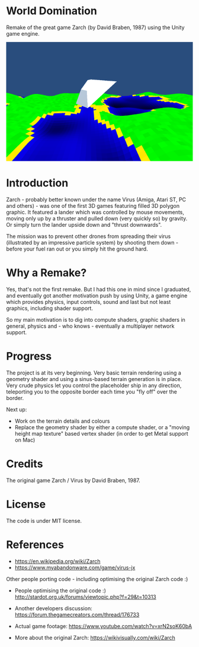 # World Domination
Remake of the great game Zarch (by David Braben, 1987) using the Unity game engine.

<p align="center"><img src="https://raw.githubusercontent.com/till213/WorldDomination/master/doc/img/WorldDomination-2018.04.png" alt="World Domination screenshot" width="640"></p>

# Introduction

Zarch - probably better known under the name Virus (Amiga, Atari ST, PC and others) - was one of the first 3D games featuring filled 3D polygon graphic. It featured a lander which was controlled by mouse movements, moving only up by a thruster and pulled down (very quickly so) by gravity. Or simply turn the lander upside down and "thrust downwards".

The mission was to prevent other drones from spreading their virus (illustrated by an impressive particle system) by shooting them down - before your fuel ran out or you simply hit the ground hard.

# Why a Remake?

Yes, that's not the first remake. But I had this one in mind since I graduated, and eventually got another motivation push by using Unity, a game engine which provides physics, input controls, sound and last but not least graphics, including shader support.

So my main motivation is to dig into compute shaders, graphic shaders in general, physics and - who knows - eventually a multiplayer network support.

# Progress

The project is at its very beginning. Very basic terrain rendering using a geometry shader and using a sinus-based terrain generation is in place. Very crude physics let you control the placeholder ship in any direction, teleporting you to the opposite border each time you "fly off" over the border.

Next up:

* Work on the terrain details and colours
* Replace the geometry shader by either a compute shader, or a "moving height map texture" based vertex shader (in order to get Metal support on Mac)

# Credits

The original game Zarch / Virus by David Braben, 1987.

# License

The code is under MIT license.

# References

* https://en.wikipedia.org/wiki/Zarch
* https://www.myabandonware.com/game/virus-jx

Other people porting code - including optimising the original Zarch code :)

* People optimising the original code :) http://stardot.org.uk/forums/viewtopic.php?f=29&t=10313

* Another developers discussion: https://forum.thegamecreators.com/thread/176733
* Actual game footage: https://www.youtube.com/watch?v=xrN2soK60bA
* More about the original Zarch: https://wikivisually.com/wiki/Zarch
